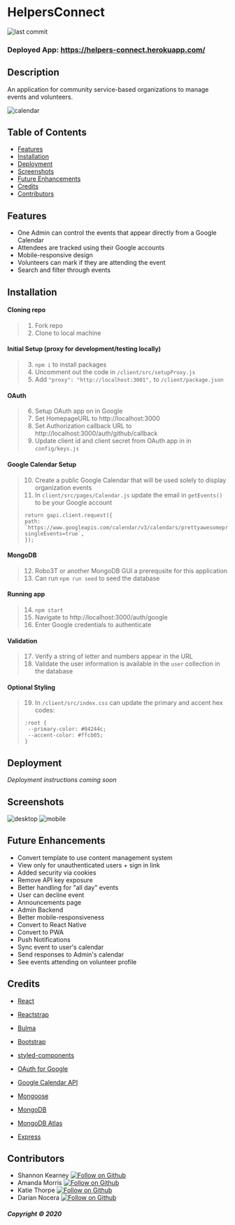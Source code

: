 # HelpersConnect

![last commit](https://img.shields.io/github/last-commit/darnocer/project-03-volunteer-calendar?style=flat-square)

### Deployed App: https://helpers-connect.herokuapp.com/

## Description

An application for community service-based organizations to manage events and volunteers.

![calendar](client/public/images/demo.gif)

## Table of Contents

- [Features](#features)
- [Installation](#installation)
- [Deployment](#deployment)
- [Screenshots](#screenshots)
- [Future Enhancements](#future-enhancements)
- [Credits](#Credits)
- [Contributors](#contributors)

## Features

- One Admin can control the events that appear directly from a Google Calendar
- Attendees are tracked using their Google accounts
- Mobile-responsive design
- Volunteers can mark if they are attending the event
- Search and filter through events

## Installation

#### Cloning repo

> 1. Fork repo
> 2. Clone to local machine

#### Initial Setup (proxy for development/testing locally)

> 3. `npm i` to install packages
> 4. Uncomment out the code in `/client/src/setupProxy.js`
> 5. Add `"proxy": "http://localhost:3001",` to `/client/package.json`

#### OAuth

> 6. Setup OAuth app on in Google
> 7. Set HomepageURL to http://localhost:3000
> 8. Set Authorization callback URL to http://localhost:3000/auth/github/callback
> 9. Update client id and client secret from OAuth app in in `config/keys.js`

#### Google Calendar Setup

> 10. Create a public Google Calendar that will be used solely to display organization events
> 11. In `client/src/pages/Calendar.js` update the email in `getEvents()` to be your Google account
>
> ```
> return gapi.client.request({
> path: `https://www.googleapis.com/calendar/v3/calendars/prettyawesomepractice007@gmail.com/events?singleEvents=true`,
> });
> ```

#### MongoDB

> 12. Robo3T or another MongoDB GUI a prerequsite for this application
> 13. Can run `npm run seed` to seed the database

#### Running app

> 14. `npm start`
> 15. Navigate to http://localhost:3000/auth/google
> 16. Enter Google credentials to authenticate

#### Validation

> 17. Verify a string of letter and numbers appear in the URL
> 18. Validate the user information is available in the `user` collection in the database

#### Optional Styling

> 19. In `/client/src/index.css` can update the primary and accent hex codes:
>
> ```
> :root {
>  --primary-color: #04244c;
>  --accent-color: #ffcb05;
> }
> ```

## Deployment

_Deployment instructions coming soon_

## Screenshots

![desktop](client/public/images/desktop.png) ![mobile](client/public/images/mobile.png)

## Future Enhancements

- Convert template to use content management system
- View only for unauthenticated users + sign in link
- Added security via cookies
- Remove API key exposure
- Better handling for "all day" events
- User can decline event
- Announcements page
- Admin Backend
- Better mobile-responsiveness
- Convert to React Native
- Convert to PWA
- Push Notifications
- Sync event to user's calendar
- Send responses to Admin's calendar
- See events attending on volunteer profile

## Credits

- [React](https://reactjs.org/)

- [Reactstrap](https://reactstrap.github.io/)

- [Bulma](bulma.io)

- [Bootstrap](https://getbootstrap.com/)

- [styled-components](https://styled-components.com/docs)

- [OAuth for Google](https://developers.google.com/identity/protocols/oauth2)

- [Google Calendar API](https://developers.google.com/calendar)

- [Mongoose](https://mongoosejs.com/)

- [MongoDB](https://www.mongodb.com/)

- [MongoDB Atlas](https://www.mongodb.com/cloud/atlas)

- [Express](https://www.npmjs.com/package/express)

## Contributors

- Shannon Kearney [![Follow on Github](https://img.shields.io/github/followers/darnocer?label=Follow&style=social)](https://github.com/shannonthoko)
- Amanda Morris [![Follow on Github](https://img.shields.io/github/followers/darnocer?label=Follow&style=social)](https://github.com/amandalmorris31)
- Katie Thorpe [![Follow on Github](https://img.shields.io/github/followers/darnocer?label=Follow&style=social)](https://github.com/kthorpe1023)
- Darian Nocera [![Follow on Github](https://img.shields.io/github/followers/darnocer?label=Follow&style=social)](http://www.github.com/darnocer)

##### Copyright © 2020
